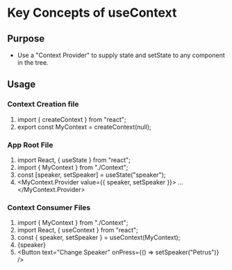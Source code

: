   # Key Concepts of useContext


## Purpose
* Use a "Context Provider" to supply state and setState to any component in the tree.

## Usage
### Context Creation file
  1. import { createContext } from "react";
  2. export const MyContext = createContext(null);

### App Root File
  1. import React, { useState } from "react";
  2. import { MyContext } from "./Context";
  3. const [speaker, setSpeaker] = useState("speaker");
  4.  <MyContext.Provider value={{ speaker, setSpeaker }}> ... </MyContext.Provider>

### Context Consumer Files
  1. import { MyContext } from "./Context";
  2. import React, { useContext } from "react";
  3. const { speaker, setSpeaker } = useContext(MyContext);
  4. <Text>{speaker}</Text>
  5. <Button text="Change Speaker" onPress={() => setSpeaker("Petrus")} />

  
